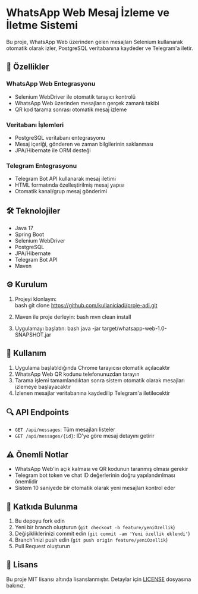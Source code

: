 # WhatsApp Web Mesaj İzleme ve İletme Sistemi

Bu proje, WhatsApp Web üzerinden gelen mesajları Selenium kullanarak otomatik olarak izler, PostgreSQL veritabanına kaydeder ve Telegram'a iletir.

## 🚀 Özellikler

### WhatsApp Web Entegrasyonu

- Selenium WebDriver ile otomatik tarayıcı kontrolü
- WhatsApp Web üzerinden mesajların gerçek zamanlı takibi
- QR kod tarama sonrası otomatik mesaj izleme

### Veritabanı İşlemleri

- PostgreSQL veritabanı entegrasyonu
- Mesaj içeriği, gönderen ve zaman bilgilerinin saklanması
- JPA/Hibernate ile ORM desteği

### Telegram Entegrasyonu

- Telegram Bot API kullanarak mesaj iletimi
- HTML formatında özelleştirilmiş mesaj yapısı
- Otomatik kanal/grup mesaj gönderimi

## 🛠️ Teknolojiler

- Java 17
- Spring Boot
- Selenium WebDriver
- PostgreSQL
- JPA/Hibernate
- Telegram Bot API
- Maven

## ⚙️ Kurulum

1. Projeyi klonlayın:  
   bash
   git clone https://github.com/kullaniciadi/proje-adi.git

2. Maven ile proje derleyin:
   bash
   mvn clean install

3. Uygulamayı başlatın:
   bash
   java -jar target/whatsapp-web-1.0-SNAPSHOT.jar

## 📝 Kullanım

1. Uygulama başlatıldığında Chrome tarayıcısı otomatik açılacaktır
2. WhatsApp Web QR kodunu telefonunuzdan tarayın
3. Tarama işlemi tamamlandıktan sonra sistem otomatik olarak mesajları izlemeye başlayacaktır
4. İzlenen mesajlar veritabanına kaydedilip Telegram'a iletilecektir

## 🔍 API Endpoints

- `GET /api/messages`: Tüm mesajları listeler
- `GET /api/messages/{id}`: ID'ye göre mesaj detayını getirir

## ⚠️ Önemli Notlar

- WhatsApp Web'in açık kalması ve QR kodunun taranmış olması gerekir
- Telegram bot token ve chat ID değerlerinin doğru yapılandırılması önemlidir
- Sistem 10 saniyede bir otomatik olarak yeni mesajları kontrol eder

## 🤝 Katkıda Bulunma

1. Bu depoyu fork edin
2. Yeni bir branch oluşturun (`git checkout -b feature/yeniOzellik`)
3. Değişikliklerinizi commit edin (`git commit -am 'Yeni özellik eklendi'`)
4. Branch'inizi push edin (`git push origin feature/yeniOzellik`)
5. Pull Request oluşturun

## 📄 Lisans

Bu proje MIT lisansı altında lisanslanmıştır. Detaylar için [LICENSE](LICENSE) dosyasına bakınız.
